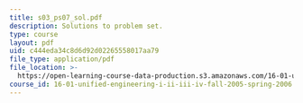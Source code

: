 ```yaml
---
title: s03_ps07_sol.pdf
description: Solutions to problem set.
type: course
layout: pdf
uid: c444eda34c8d6d92d02265558017aa79
file_type: application/pdf
file_location: >-
  https://open-learning-course-data-production.s3.amazonaws.com/16-01-unified-engineering-i-ii-iii-iv-fall-2005-spring-2006/c444eda34c8d6d92d02265558017aa79_s03_ps07_sol.pdf
course_id: 16-01-unified-engineering-i-ii-iii-iv-fall-2005-spring-2006
---
```

